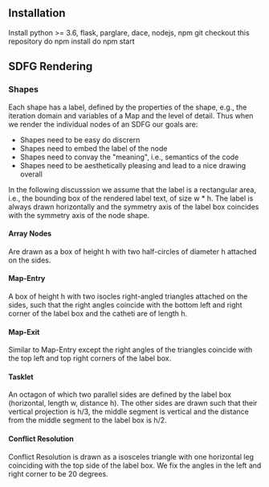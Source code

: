 ## Installation

Install python >= 3.6, flask, parglare, dace, nodejs, npm
git checkout this repository
do npm install
do npm start



## SDFG Rendering

### Shapes

Each shape has a label, defined by the properties of the shape, e.g., the
iteration domain and variables of a Map and the level of detail. Thus when
we render the individual nodes of an SDFG our goals are:

* Shapes need to be easy do discrern
* Shapes need to embed the label of the node
* Shapes need to convay the "meaning", i.e., semantics of the code
* Shapes need to be aesthetically pleasing and lead to a nice drawing overall 

In the following discusssion we assume that the label is a rectangular area,
i.e., the bounding box of the rendered label text, of size w * h. The label is
always drawn horizontally and the symmetry axis of the label box coincides with
the symmetry axis of the node shape.


#### Array Nodes

Are drawn as a box of height h with two half-circles of diameter h attached on
the sides.

#### Map-Entry

A box of height h with two isocles right-angled triangles attached on the sides,
such that the right angles coincide with the bottom left and right corner of 
the label box and the catheti are of length h.

#### Map-Exit

Similar to Map-Entry except the right angles of the triangles coincide with the
top left and top right corners of the label box.

#### Tasklet

An octagon of which two parallel sides are defined by the label box (horizontal,
length w, distance h). The other sides are drawn such that their vertical
projection is h/3, the middle segment is vertical and the distance from the
middle segment to the label box is h/2.

#### Conflict Resolution

Conflict Resolution is drawn as a isosceles triangle with one horizontal leg
coinciding with the top side of the label box. We fix the angles in the left
and right corner to be 20 degrees. 


